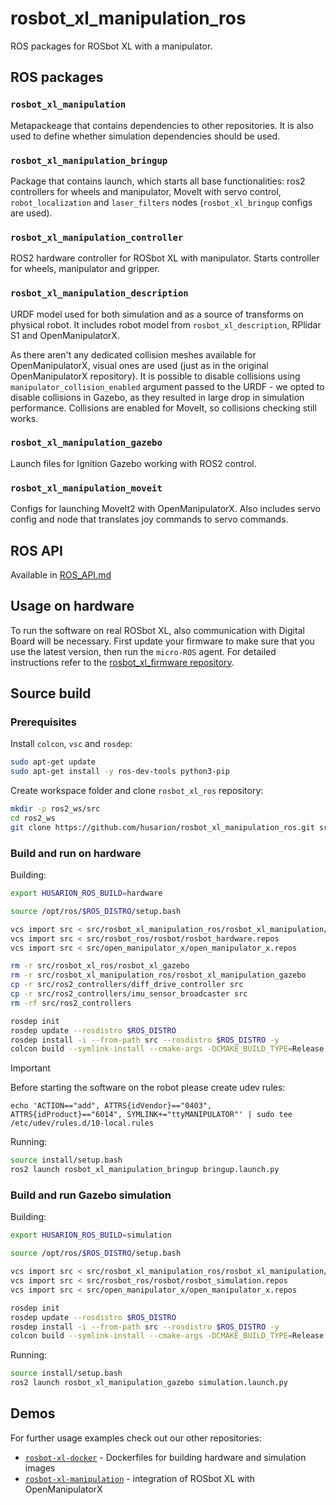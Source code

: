 # rosbot_xl_manipulation_ros

ROS packages for ROSbot XL with a manipulator.

## ROS packages

### `rosbot_xl_manipulation`

Metapackeage that contains dependencies to other repositories. It is also used to define whether simulation dependencies should be used.

### `rosbot_xl_manipulation_bringup`

Package that contains launch, which starts all base functionalities: ros2 controllers for wheels and manipulator, MoveIt with servo control, `robot_localization` and `laser_filters` nodes (`rosbot_xl_bringup` configs are used).

### `rosbot_xl_manipulation_controller`

ROS2 hardware controller for ROSbot XL with manipulator. Starts controller for wheels, manipulator and gripper.

### `rosbot_xl_manipulation_description`

URDF model used for both simulation and as a source of transforms on physical robot. It includes robot model from `rosbot_xl_description`, RPlidar S1 and OpenManipulatorX.

As there aren't any dedicated collision meshes available for OpenManipulatorX, visual ones are used (just as in the original OpenManipulatorX repository). It is possible to disable collisions using `manipulator_collision_enabled` argument passed to the URDF - we opted to disable collisions in Gazebo, as they resulted in large drop in simulation performance. Collisions are enabled for MoveIt, so collisions checking still works.

### `rosbot_xl_manipulation_gazebo`

Launch files for Ignition Gazebo working with ROS2 control.

### `rosbot_xl_manipulation_moveit`

Configs for launching MoveIt2 with OpenManipulatorX. Also includes servo config and node that translates joy commands to servo commands.

## ROS API

Available in [ROS_API.md](./ROS_API.md)

## Usage on hardware

To run the software on real ROSbot XL, also communication with Digital Board will be necessary.
First update your firmware to make sure that you use the latest version, then run the `micro-ROS` agent.
For detailed instructions refer to the [rosbot_xl_firmware repository](https://github.com/husarion/rosbot_xl_firmware).

## Source build

### Prerequisites

Install `colcon`, `vsc` and `rosdep`:

```bash
sudo apt-get update
sudo apt-get install -y ros-dev-tools python3-pip
```

Create workspace folder and clone `rosbot_xl_ros` repository:

```bash
mkdir -p ros2_ws/src
cd ros2_ws
git clone https://github.com/husarion/rosbot_xl_manipulation_ros.git src/rosbot_xl_manipulation_ros
```

### Build and run on hardware

Building:

```bash
export HUSARION_ROS_BUILD=hardware

source /opt/ros/$ROS_DISTRO/setup.bash

vcs import src < src/rosbot_xl_manipulation_ros/rosbot_xl_manipulation/rosbot_xl_manipulation.repos
vcs import src < src/rosbot_ros/rosbot/rosbot_hardware.repos
vcs import src < src/open_manipulator_x/open_manipulator_x.repos

rm -r src/rosbot_xl_ros/rosbot_xl_gazebo
rm -r src/rosbot_xl_manipulation_ros/rosbot_xl_manipulation_gazebo
cp -r src/ros2_controllers/diff_drive_controller src
cp -r src/ros2_controllers/imu_sensor_broadcaster src
rm -rf src/ros2_controllers

rosdep init
rosdep update --rosdistro $ROS_DISTRO
rosdep install -i --from-path src --rosdistro $ROS_DISTRO -y
colcon build --symlink-install --cmake-args -DCMAKE_BUILD_TYPE=Release
```

> [!IMPORTANT]
> Before starting the software on the robot please create udev rules:
>
> `echo 'ACTION=="add", ATTRS{idVendor}=="0403", ATTRS{idProduct}=="6014", SYMLINK+="ttyMANIPULATOR"' | sudo tee /etc/udev/rules.d/10-local.rules`

Running:

```bash
source install/setup.bash
ros2 launch rosbot_xl_manipulation_bringup bringup.launch.py
```

### Build and run Gazebo simulation

Building:

```bash
export HUSARION_ROS_BUILD=simulation

source /opt/ros/$ROS_DISTRO/setup.bash

vcs import src < src/rosbot_xl_manipulation_ros/rosbot_xl_manipulation/rosbot_xl_manipulation.repos
vcs import src < src/rosbot_ros/rosbot/rosbot_simulation.repos
vcs import src < src/open_manipulator_x/open_manipulator_x.repos

rosdep init
rosdep update --rosdistro $ROS_DISTRO
rosdep install -i --from-path src --rosdistro $ROS_DISTRO -y
colcon build --symlink-install --cmake-args -DCMAKE_BUILD_TYPE=Release
```

Running:

```bash
source install/setup.bash
ros2 launch rosbot_xl_manipulation_gazebo simulation.launch.py
```

## Demos

For further usage examples check out our other repositories:

* [`rosbot-xl-docker`](https://github.com/husarion/rosbot-xl-docker) - Dockerfiles for building hardware and simulation images
* [`rosbot-xl-manipulation`](https://github.com/husarion/rosbot-xl-manipulation) - integration of ROSbot XL with OpenManipulatorX
